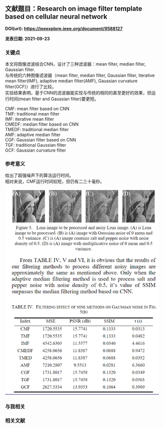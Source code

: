 ## 文献题目：Research on image filter template based on cellular neural network

**DOI(url): https://ieeexplore.ieee.org/document/9588127**

**发表日期: 2021-09-23**

### **关键点**
本文将图像滤波结合CNN，设计了三种滤波器：mean filter, median filter, Gaussian filter.  
与传统的六种图像滤波器（mean filter, median filter, Gaussian filter, iterative mean filter(IMF), adaptive median filter(AMF), Gaussian curvature filter(GCF)）进行了比较。  
实验结果表明，基于CNN的滤波器能实现与传统的相同的甚至更好的效果，但运行时间(mean filter and Gaussian filter)要更短。 

CMF: mean filter based on CNN  
TMF: traditional mean filter  
IMF: iterative mean filter  
CMEDF: median filter based on CNN  
TMEDF: traditional median filter  
AMF: adaptive median filter  
CGF: Gaussian filter based on CNN  
TGF:  traditional Gaussian filter  
GCF: Gaussian curvature filter  

### **参考意义**
给出了超强噪声下的算法运行时间。  
相对来说，CMF运行时间较短，但仍有二三十毫秒。  

![CMF RUNNING TIME](pics/Li2021-Table4-filter-effect-of-nine-methods-on-Gaussian-noise-in-Fig5B.png)

### **与我相关**

### **相关文献**
